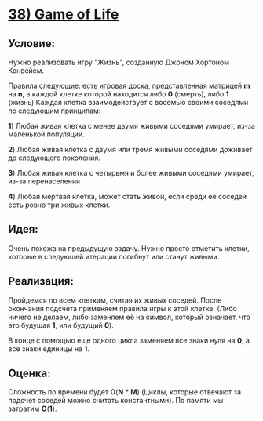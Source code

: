 # [**38) Game of Life**](https://leetcode.com/problems/game-of-life/description/)

## **Условие:**

Нужно реализовать игру "Жизнь", созданную Джоном Хортоном Конвейем.

Правила следующие: есть игровая доска, представленная матрицей **m** на **n**, в каждой клетке которой находится либо **0** (смерть), либо **1** (жизнь) Каждая клетка взаимодействует с восемью своими соседями по следующим принципам:

**1**) Любая живая клетка с менее двумя живыми соседями умирает, из-за маленькой популяции.

**2**) Любая живая клетка с двумя или тремя живыми соседями доживает до следующего поколения.

**3**) Любая живая клетка с четырьмя и более живыми соседями умирает, из-за перенаселения

**4**) Любая мертвая клетка, может стать живой, если среди её соседей есть ровно три живых клетки.

## **Идея:**

Очень похожа на предыдущую задачу. Нужно просто отметить клетки, которые в следующей итерации погибнут или станут живыми.

## **Реализация:**

Пройдемся по всем клеткам, считая их живых соседей. После окончания подсчета применяем правила игры к этой клетке. (Либо ничего не делаем, либо заменяем её на символ, который означает, что это будущая **1**, или будущий **0**).

В конце с помощью еще одного цикла заменяем все знаки нуля на **0**, а все знаки единицы на **1**.



## **Оценка:**

Сложность по времени будет **O**(**N** * **M**) (Циклы, которые отвечают за подсчет соседей можно считать константными). По памяти мы затратим **O**(**1**).

